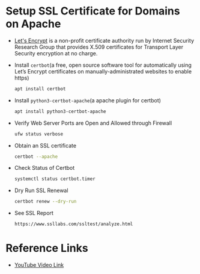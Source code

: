 # Setup SSL Certificate for Domains on Apache

- [Let's Encrypt](https://letsencrypt.org/) is a non-profit certificate authority run by Internet Security Research Group that provides X.509 certificates for Transport Layer Security encryption at no charge.


- Install `certbot`(a free, open source software tool for automatically using Let’s Encrypt certificates on manually-administrated websites to enable https)

    ```sh
    apt install certbot
    ```

- Install `python3-certbot-apache`(a apache plugin for certbot)

    ```sh
    apt install python3-certbot-apache
    ```

- Verify Web Server Ports are Open and Allowed through Firewall

    ```sh
    ufw status verbose
    ```

- Obtain an SSL certificate
    
    ```sh
    certbot --apache
    ```


- Check Status of Certbot

    ```sh
    systemctl status certbot.timer
    ```

- Dry Run SSL Renewal

    ```sh
    certbot renew --dry-run
    ```

- See SSL Report

    ```sh
    https://www.ssllabs.com/ssltest/analyze.html
    ```


# Reference Links 

- [YouTube Video Link](https://youtu.be/DWkAFhI-2Cg?si=wzinXYDvRHmUJm47)
